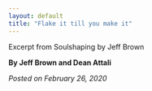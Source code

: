 ```yaml
---
layout: default
title: "Flake it till you make it"
---
```


Excerpt from Soulshaping by Jeff Brown

**By Jeff Brown and Dean Attali**

*Posted on February 26, 2020*
